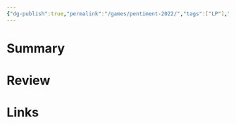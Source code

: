 ```yaml
---
{"dg-publish":true,"permalink":"/games/pentiment-2022/","tags":["LP"],"created":"2023-12-08","updated":"2024-02-26"}
---
```



# Summary

# Review

# Links
